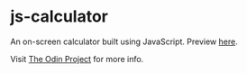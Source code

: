 # js-calculator

An on-screen calculator built using JavaScript. Preview [here](https://htmlpreview.github.io/?https://github.com/AyeSea/js-calculator/blob/master/index.html).

Visit [The Odin Project](http://www.theodinproject.com/javascript-and-jquery/on-screen-calculator) for more info.